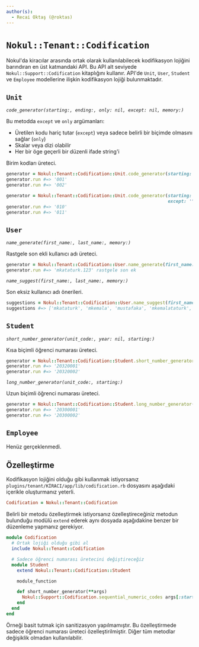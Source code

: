 ```yaml
---
author(s):
  - Recai Oktaş (@roktas)
---
```


`Nokul::Tenant::Codification`
=============================

Nokul'da kiracılar arasında ortak olarak kullanılabilecek kodifikasyon lojiğini
barındıran en üst katmandaki API.  Bu API alt seviyede `Nokul::Support::Codification`
kitaplığını kullanır.  API'de `Unit`, `User`, `Student` ve `Employee`
modellerine ilişkin kodifikasyon lojiği bulunmaktadır.

`Unit`
------

*`code_generator(starting:, ending:, only: nil, except: nil, memory:)`*

Bu metodda `except` ve `only` argümanları:

- Üretilen kodu hariç tutar (`except`) veya sadece belirli bir biçimde olmasını sağlar (`only`)
- Skalar veya dizi olabilir
- Her bir öge geçerli bir düzenli ifade string'i

Birim kodları üreteci.

```ruby
generator = Nokul::Tenant::Codification::Unit.code_generator(starting: '001', ending: '999', memory: nil)
generator.run #=> '001'
generator.run #=> '002'

generator = Nokul::Tenant::Codification::Unit.code_generator(starting: '001', ending: '999', memory: nil,
                                                             except: '^0{2,}')
generator.run #=> '010'
generator.run #=> '011'
```

`User`
------

*`name_generate(first_name:, last_name:, memory:)`*

Rastgele son ekli kullanıcı adı üreteci.

```ruby
generator = Nokul::Tenant::Codification::User.name_generate(first_name: 'Mustafa Kemal', last_name: 'Atatürk', memory: nil)
generator.run #=> 'mkataturk.123' rastgele son ek
```

*`name_suggest(first_name:, last_name:, memory:)`*

Son eksiz kullanıcı adı önerileri.

```ruby
suggestions = Nokul::Tenant::Codification::User.name_suggest(first_name: 'Mustafa Kemal', last_name: 'Atatürk', memory: nil)
suggestions #=> ['mkataturk', 'mkemala', 'mustafaka', 'mkemalataturk', 'mustafakataturk', 'mustafakemala', 'mustafakemalataturk']
```

`Student`
---------

*`short_number_generator(unit_code:, year: nil, starting:)`*

Kısa biçimli öğrenci numarası üreteci.

```ruby
generator = Nokul::Tenant::Codification::Student.short_number_generator(unit_code: '203', year: '20', starting: '001')
generator.run #=> '20320001'
generator.run #=> '20320002'
```

*`long_number_generator(unit_code:, starting:)`*

Uzun biçimli öğrenci numarası üreteci.

```ruby
generator = Nokul::Tenant::Codification::Student.long_number_generator(unit_code: '203', starting: '001')
generator.run #=> '20300001'
generator.run #=> '20300002'
```

`Employee`
----------

Henüz gerçeklenmedi.

Özelleştirme
------------

Kodifikasyon lojiğini olduğu gibi kullanmak istiyorsanız
`plugins/tenant/KİRACI/app/lib/codification.rb` dosyasını aşağıdaki içerikle
oluşturmanız yeterli.

```ruby
Codification = Nokul::Tenant::Codification
```

Belirli bir metodu özelleştirmek istiyorsanız özelleştireceğiniz metodun
bulunduğu modülü `extend` ederek aynı dosyada aşağıdakine benzer bir düzenleme
yapmanız gerekiyor.

```ruby
module Codification
  # Ortak lojiği olduğu gibi al
  include Nokul::Tenant::Codification

  # Sadece öğrenci numarası üretecini değiştireceğiz
  module Student
    extend Nokul::Tenant::Codification::Student

    module_function

    def short_number_generator(**args)
      Nokul::Support::Codification.sequential_numeric_codes args[:starting], prefix: args[:year], net_length: 6, base: 10
    end
  end
end
```

Örneği basit tutmak için sanitizasyon yapılmamıştır.  Bu özelleştirmede sadece
öğrenci numarası üreteci özelleştirilmiştir.  Diğer tüm metodlar değişiklik
olmadan kullanılabilir.
